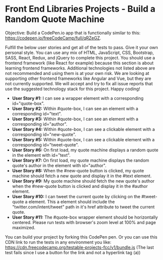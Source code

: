 # Front End Libraries Projects - Build a Random Quote Machine

Objective: Build a CodePen.io app that is functionally similar to this: https://codepen.io/freeCodeCamp/full/qRZeGZ.

Fulfill the below user stories and get all of the tests to pass. Give it your own personal style.
You can use any mix of HTML, JavaScript, CSS, Bootstrap, SASS, React, Redux, and jQuery to complete this project. You should use a frontend framework (like React for example) because this section is about learning frontend frameworks. Additional technologies not listed above are not recommended and using them is at your own risk. We are looking at supporting other frontend frameworks like Angular and Vue, but they are not currently supported. We will accept and try to fix all issue reports that use the suggested technology stack for this project. Happy coding!

- **User Story #1:** I can see a wrapper element with a corresponding id="quote-box".
- **User Story #2:** Within #quote-box, I can see an element with a corresponding id="text".
- **User Story #3:** Within #quote-box, I can see an element with a corresponding id="author".
- **User Story #4:** Within #quote-box, I can see a clickable element with a corresponding id="new-quote".
- **User Story #5:** Within #quote-box, I can see a clickable element with a corresponding id="tweet-quote".
- **User Story #6:** On first load, my quote machine displays a random quote in the element with id="text".
- **User Story #7:** On first load, my quote machine displays the random quote's author in the element with id="author".
- **User Story #8:** When the #new-quote button is clicked, my quote machine should fetch a new quote and display it in the #text element.
- **User Story #9:** My quote machine should fetch the new quote's author when the #new-quote button is clicked and display it in the #author element.
- **User Story #10:** I can tweet the current quote by clicking on the #tweet-quote a element. This a element should include the "twitter.com/intent/tweet" path in it's href attribute to tweet the current quote.
- **User Story #11:** The #quote-box wrapper element should be horizontally centered. Please run tests with browser's zoom level at 100% and page maximized.

You can build your project by forking this CodePen pen. Or you can use this CDN link to run the tests in any environment you like: https://cdn.freecodecamp.org/testable-projects-fcc/v1/bundle.js
(The last test fails since I use a button for the link and not a hyperlink tag (a))
